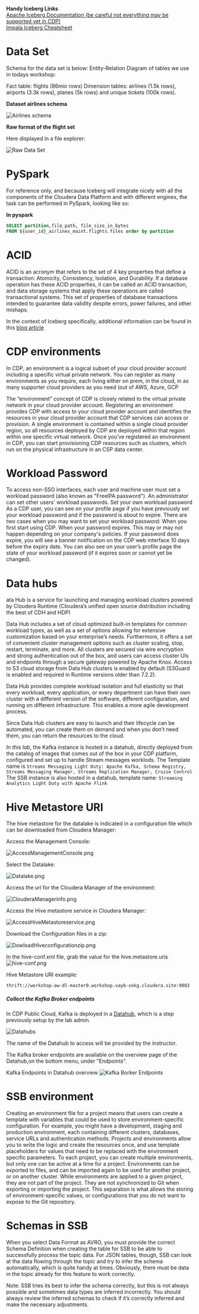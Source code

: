 
**Handy Iceberg Links**  
[Apache Iceberg Documentation (be careful not everything may be supported yet in CDP)](https://iceberg.apache.org/docs/latest/)  
[Impala Iceberg Cheatsheet](https://docs.google.com/document/d/1cusHyLBA7hS5zLV0vVctymoEbUviJi4aT8SfKyIe_Ao/edit?usp=drive_link)  


# Data Set
Schema for the data set is below: Entity-Relation Diagram of tables we use in todays workshop:

Fact table: flights (86mio rows)
Dimension tables: airlines (1.5k rows), airports (3.3k rows), planes (5k rows) and unique tickets (100k rows).

**Dataset airlines schema**  

![Airlines schema](../images/Iceberg_airlinesschema.png)

**Raw format of the flight set**  

Here displayed in a file explorer:

![Raw Data Set](../images/dataset_folder.png)



# PySpark

For reference only, and because Iceberg will integrate nicely with all the components of the Cloudera Data Platform 
and with different engines, the task can be performed in PySpark, looking like so:  

**In pyspark**  
  
```SQL
SELECT partition,file_path, file_size_in_bytes
FROM ${user_id}_airlines_maint.flights.files order by partition

```
# ACID

ACID is an acronym that refers to the set of 4 key properties that define a transaction: 
Atomicity, Consistency, Isolation, and Durability. If a database operation has these ACID properties, 
it can be called an ACID transaction, and data storage systems that apply these operations are called transactional systems.
This set of properties of database transactions intended to guarantee data validity despite errors, power failures, and other mishaps.

In the context of Iceberg specifically, additional information can be found in this [blog article](https://blog.min.io/iceberg-acid-transactions/)


# CDP environments

In CDP, an environment is a logical subset of your cloud provider account including a specific virtual private network. 
You can register as many environments as you require, each living either on prem, in the cloud, in as many supporter cloud providers as you need (out of AWS, Azure, GCP


The “environment” concept of CDP is closely related to the virtual private network in your cloud provider account. 
Registering an environment provides CDP with access to your cloud provider account and identifies the resources in your cloud provider account 
that CDP services can access or provision. 
A single environment is contained within a single cloud provider region,
so all resources deployed by CDP are deployed within that region within one specific virtual network. 
Once you’ve registered an environment in CDP, 
you can start provisioning CDP resources such as clusters, which run on the physical infrastructure in an CSP data center.

# Workload Password

To access non-SSO interfaces, each user and machine user must set a workload password (also known as "FreeIPA password"). An administrator can set other users' workload passwords.
Set your own workload password
As a CDP user, you can see on your profile page if you have previously set your workload password and if the password is about to expire. There are two cases when you may want to set your workload password:
When you first start using CDP.
When your password expires. This may or may not happen depending on your company's policies. If your password does expire, you will see a banner notification on the CDP web interface 10 days before the expiry date.
You can also see on your user’s profile page the state of your workload password (if it expires soon or cannot yet be changed).

# Data hubs

ata Hub is a service for launching and managing workload clusters powered by Cloudera Runtime 
(Cloudera’s unified open source distribution including the best of CDH and HDP)

Data Hub includes a set of cloud optimized built-in templates for common workload types,
as well as a set of options allowing for extensive customization based on your enterprise’s needs. 
Furthermore, it offers a set of convenient cluster management options such as cluster scaling, stop, restart, terminate, and more. All clusters are secured via wire encryption and strong authentication out of the box, and users can access cluster UIs and endpoints through a secure gateway powered by Apache Knox. Access to S3 cloud storage from Data Hub clusters is enabled by default (S3Guard is enabled and required in Runtime versions older than 7.2.2).

Data Hub provides complete workload isolation and full elasticity so that every workload, every application,
or every department can have their own cluster with a different version of the software, different configuration, and running on different infrastructure. This enables a more agile development process.

Since Data Hub clusters are easy to launch and their lifecycle can be automated, you can create them on demand and when you don’t need them,
you can return the resources to the cloud.

*In this lab*, the Kafka instance is hosted in a datahub, directly deployed from the catalog of images 
that comes out of the box in your CDP platform, configured and set up to handle Stream messages worklods. The Template name is `Streams Messaging Light Duty: Apache Kafka, Schema Registry, Streams Messaging Manager, Streams Replication Manager, Cruise Control`
The SSB instance is also hosted in a datahub, template name: `Streaming Analytics Light Duty with Apache Flink`

# Hive Metastore URI

The hive metastore for the datalake is indicated in a configuration file which
can be downloaded from Cloudera Manager:
  
Access the Management Console:  

![AccessManagementConsole.png](../images/AccessManagementConsole.png)  


Select the Datalake:  

![Datalake.png](../images/Datalake.png)  


Access the url for the Cloudera Manager of the environment:  

![ClouderaManagerinfo.png](../images/ClouderaManagerinfo.png)  


Access the Hive metastore service in Cloudera Manager: 

![AccessHiveMetastoreservice.png](../images/AccessHiveMetastoreservice.png)  

Download the Configuration files in a zip:  

![DowloadHiveconfigurationzip.png](../images/DowloadHiveconfigurationzip.png)

In the hive-conf.xml file, grab the value for the hive.metastore.uris
![hive-conf.png](../images/hive-conf.png)  

Hive Metastore URI example:

`thrift://workshop-aw-dl-master0.workshop.vayb-xokg.cloudera.site:9083`


##### Collect the Kafka Broker endpoints

In CDP Public Cloud, Kafka is deployed in a [Datahub](IcebergLab-Documentation.md#data-hubs), which is a step previously setup by the lab admin.

![Datahubs](../images/AccessDataHub.png)  

The name of the Datahub to access will be provided by the instructor.

The Kafka broker endpoints are available on the overview page of the Datahub,on the bottom menu, under "Endpoints".

Kafka Endpoints in Datahub overview
![Kafka Borker Endpoints](../images/Iceberg_KafkaBorkerEndpoints.png)


# SSB environment
 Creating an environment file for a project means that users can create a template with variables that could be used to
store environment-specific configuration.
For example, you might have a development, staging and production environment, each containing different clusters,
databases, service URLs and authentication methods. Projects and environments allow you to write the logic and create the resources once, and use template placeholders for values that need to be replaced with the environment
specific parameters.
To each project, you can create multiple environments, but only one can be active at a time for a project.
Environments can be exported to files, and can be imported again to be used for another project, or on another cluster.
While environments are applied to a given project, they are not part of the project. They are not synchronized to Git
when exporting or importing the project. This separation is what allows the storing of environment-specific values, or
configurations that you do not want to expose to the Git repository.


# Schemas in SSB


When you select Data Format as AVRO, you must provide the correct Schema Definition when creating the table for SSB to be able to successfully process the topic data. For JSON tables, though, SSB can look at the data flowing through the topic and try to infer the schema automatically, which is quite handy at times. Obviously, there must be data in the topic already for this feature to work correctly.

Note: SSB tries its best to infer the schema correctly, but this is not always possible and sometimes data types are inferred incorrectly. You should always review the inferred schemas to check if it’s correctly inferred and make the necessary adjustments.

